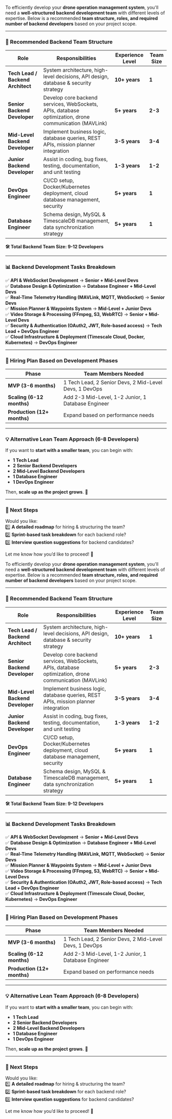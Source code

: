To efficiently develop your **drone operation management system**, you'll need a **well-structured backend development team** with different levels of expertise. Below is a recommended **team structure, roles, and required number of backend developers** based on your project scope.  

---

### **📌 Recommended Backend Team Structure**  

| **Role** | **Responsibilities** | **Experience Level** | **Team Size** |
|----------|----------------------|----------------------|--------------|
| **Tech Lead / Backend Architect** | System architecture, high-level decisions, API design, database & security strategy | **10+ years** | **1** |
| **Senior Backend Developer** | Develop core backend services, WebSockets, APIs, database optimization, drone communication (MAVLink) | **5+ years** | **2-3** |
| **Mid-Level Backend Developer** | Implement business logic, database queries, REST APIs, mission planner integration | **3-5 years** | **3-4** |
| **Junior Backend Developer** | Assist in coding, bug fixes, testing, documentation, and unit testing | **1-3 years** | **1-2** |
| **DevOps Engineer** | CI/CD setup, Docker/Kubernetes deployment, cloud database management, security | **5+ years** | **1** |
| **Database Engineer** | Schema design, MySQL & TimescaleDB management, data synchronization strategy | **5+ years** | **1** |

**🛠 Total Backend Team Size: 9-12 Developers**  

---

### **📊 Backend Development Tasks Breakdown**
✅ **API & WebSocket Development** → **Senior + Mid-Level Devs**  
✅ **Database Design & Optimization** → **Database Engineer + Mid-Level Devs**  
✅ **Real-Time Telemetry Handling (MAVLink, MQTT, WebSocket)** → **Senior Devs**  
✅ **Mission Planner & Waypoints System** → **Mid-Level + Junior Devs**  
✅ **Video Storage & Processing (FFmpeg, S3, WebRTC)** → **Senior + Mid-Level Devs**  
✅ **Security & Authentication (OAuth2, JWT, Role-based access)** → **Tech Lead + DevOps Engineer**  
✅ **Cloud Infrastructure & Deployment (Timescale Cloud, Docker, Kubernetes)** → **DevOps Engineer**  

---

### **📌 Hiring Plan Based on Development Phases**
| **Phase** | **Team Members Needed** |
|----------|------------------|
| **MVP (3-6 months)** | 1 Tech Lead, 2 Senior Devs, 2 Mid-Level Devs, 1 DevOps |
| **Scaling (6-12 months)** | Add 2-3 Mid-Level, 1-2 Junior, 1 Database Engineer |
| **Production (12+ months)** | Expand based on performance needs |

---

### **💡 Alternative Lean Team Approach (6-8 Developers)**
If you want to **start with a smaller team**, you can begin with:  
- **1 Tech Lead**  
- **2 Senior Backend Developers**  
- **2 Mid-Level Backend Developers**  
- **1 Database Engineer**  
- **1 DevOps Engineer**  

Then, **scale up as the project grows**. 🚀  

---

### **📌 Next Steps**
Would you like:  
1️⃣ **A detailed roadmap** for hiring & structuring the team?  
2️⃣ **Sprint-based task breakdown** for each backend role?  
3️⃣ **Interview question suggestions** for backend candidates?  

Let me know how you’d like to proceed! 🎯


To efficiently develop your **drone operation management system**, you'll need a **well-structured backend development team** with different levels of expertise. Below is a recommended **team structure, roles, and required number of backend developers** based on your project scope.  

---

### **📌 Recommended Backend Team Structure**  

| **Role** | **Responsibilities** | **Experience Level** | **Team Size** |
|----------|----------------------|----------------------|--------------|
| **Tech Lead / Backend Architect** | System architecture, high-level decisions, API design, database & security strategy | **10+ years** | **1** |
| **Senior Backend Developer** | Develop core backend services, WebSockets, APIs, database optimization, drone communication (MAVLink) | **5+ years** | **2-3** |
| **Mid-Level Backend Developer** | Implement business logic, database queries, REST APIs, mission planner integration | **3-5 years** | **3-4** |
| **Junior Backend Developer** | Assist in coding, bug fixes, testing, documentation, and unit testing | **1-3 years** | **1-2** |
| **DevOps Engineer** | CI/CD setup, Docker/Kubernetes deployment, cloud database management, security | **5+ years** | **1** |
| **Database Engineer** | Schema design, MySQL & TimescaleDB management, data synchronization strategy | **5+ years** | **1** |

**🛠 Total Backend Team Size: 9-12 Developers**  

---

### **📊 Backend Development Tasks Breakdown**
✅ **API & WebSocket Development** → **Senior + Mid-Level Devs**  
✅ **Database Design & Optimization** → **Database Engineer + Mid-Level Devs**  
✅ **Real-Time Telemetry Handling (MAVLink, MQTT, WebSocket)** → **Senior Devs**  
✅ **Mission Planner & Waypoints System** → **Mid-Level + Junior Devs**  
✅ **Video Storage & Processing (FFmpeg, S3, WebRTC)** → **Senior + Mid-Level Devs**  
✅ **Security & Authentication (OAuth2, JWT, Role-based access)** → **Tech Lead + DevOps Engineer**  
✅ **Cloud Infrastructure & Deployment (Timescale Cloud, Docker, Kubernetes)** → **DevOps Engineer**  

---

### **📌 Hiring Plan Based on Development Phases**
| **Phase** | **Team Members Needed** |
|----------|------------------|
| **MVP (3-6 months)** | 1 Tech Lead, 2 Senior Devs, 2 Mid-Level Devs, 1 DevOps |
| **Scaling (6-12 months)** | Add 2-3 Mid-Level, 1-2 Junior, 1 Database Engineer |
| **Production (12+ months)** | Expand based on performance needs |

---

### **💡 Alternative Lean Team Approach (6-8 Developers)**
If you want to **start with a smaller team**, you can begin with:  
- **1 Tech Lead**  
- **2 Senior Backend Developers**  
- **2 Mid-Level Backend Developers**  
- **1 Database Engineer**  
- **1 DevOps Engineer**  

Then, **scale up as the project grows**. 🚀  

---

### **📌 Next Steps**
Would you like:  
1️⃣ **A detailed roadmap** for hiring & structuring the team?  
2️⃣ **Sprint-based task breakdown** for each backend role?  
3️⃣ **Interview question suggestions** for backend candidates?  

Let me know how you’d like to proceed! 🎯
